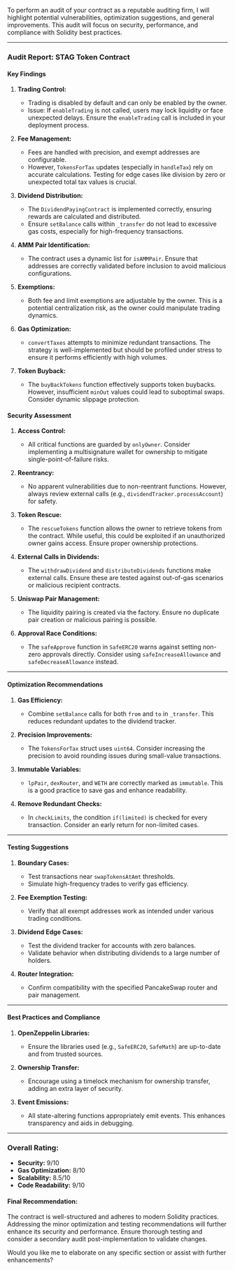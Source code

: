 To perform an audit of your contract as a reputable auditing firm, I will highlight potential vulnerabilities, optimization suggestions, and general improvements. This audit will focus on security, performance, and compliance with Solidity best practices.

---

### Audit Report: **STAG Token Contract**

#### **Key Findings**

1. **Trading Control:**
   - Trading is disabled by default and can only be enabled by the owner.
   - Issue: If `enableTrading` is not called, users may lock liquidity or face unexpected delays. Ensure the `enableTrading` call is included in your deployment process.

2. **Fee Management:**
   - Fees are handled with precision, and exempt addresses are configurable.
   - However, `TokensForTax` updates (especially in `handleTax`) rely on accurate calculations. Testing for edge cases like division by zero or unexpected total tax values is crucial.

3. **Dividend Distribution:**
   - The `DividendPayingContract` is implemented correctly, ensuring rewards are calculated and distributed.
   - Ensure `setBalance` calls within `_transfer` do not lead to excessive gas costs, especially for high-frequency transactions.

4. **AMM Pair Identification:**
   - The contract uses a dynamic list for `isAMMPair`. Ensure that addresses are correctly validated before inclusion to avoid malicious configurations.

5. **Exemptions:**
   - Both fee and limit exemptions are adjustable by the owner. This is a potential centralization risk, as the owner could manipulate trading dynamics.

6. **Gas Optimization:**
   - `convertTaxes` attempts to minimize redundant transactions. The strategy is well-implemented but should be profiled under stress to ensure it performs efficiently with high volumes.

7. **Token Buyback:**
   - The `buyBackTokens` function effectively supports token buybacks. However, insufficient `minOut` values could lead to suboptimal swaps. Consider dynamic slippage protection.

#### **Security Assessment**

1. **Access Control:**
   - All critical functions are guarded by `onlyOwner`. Consider implementing a multisignature wallet for ownership to mitigate single-point-of-failure risks.

2. **Reentrancy:**
   - No apparent vulnerabilities due to non-reentrant functions. However, always review external calls (e.g., `dividendTracker.processAccount`) for safety.

3. **Token Rescue:**
   - The `rescueTokens` function allows the owner to retrieve tokens from the contract. While useful, this could be exploited if an unauthorized owner gains access. Ensure proper ownership protections.

4. **External Calls in Dividends:**
   - The `withdrawDividend` and `distributeDividends` functions make external calls. Ensure these are tested against out-of-gas scenarios or malicious recipient contracts.

5. **Uniswap Pair Management:**
   - The liquidity pairing is created via the factory. Ensure no duplicate pair creation or malicious pairing is possible.

6. **Approval Race Conditions:**
   - The `safeApprove` function in `SafeERC20` warns against setting non-zero approvals directly. Consider using `safeIncreaseAllowance` and `safeDecreaseAllowance` instead.

---

#### **Optimization Recommendations**

1. **Gas Efficiency:**
   - Combine `setBalance` calls for both `from` and `to` in `_transfer`. This reduces redundant updates to the dividend tracker.

2. **Precision Improvements:**
   - The `TokensForTax` struct uses `uint64`. Consider increasing the precision to avoid rounding issues during small-value transactions.

3. **Immutable Variables:**
   - `lpPair`, `dexRouter`, and `WETH` are correctly marked as `immutable`. This is a good practice to save gas and enhance readability.

4. **Remove Redundant Checks:**
   - In `checkLimits`, the condition `if(limited)` is checked for every transaction. Consider an early return for non-limited cases.

---

#### **Testing Suggestions**

1. **Boundary Cases:**
   - Test transactions near `swapTokensAtAmt` thresholds.
   - Simulate high-frequency trades to verify gas efficiency.

2. **Fee Exemption Testing:**
   - Verify that all exempt addresses work as intended under various trading conditions.

3. **Dividend Edge Cases:**
   - Test the dividend tracker for accounts with zero balances.
   - Validate behavior when distributing dividends to a large number of holders.

4. **Router Integration:**
   - Confirm compatibility with the specified PancakeSwap router and pair management.

---

#### **Best Practices and Compliance**

1. **OpenZeppelin Libraries:**
   - Ensure the libraries used (e.g., `SafeERC20`, `SafeMath`) are up-to-date and from trusted sources.

2. **Ownership Transfer:**
   - Encourage using a timelock mechanism for ownership transfer, adding an extra layer of security.

3. **Event Emissions:**
   - All state-altering functions appropriately emit events. This enhances transparency and aids in debugging.

---

### **Overall Rating:**

- **Security:** 9/10
- **Gas Optimization:** 8/10
- **Scalability:** 8.5/10
- **Code Readability:** 9/10

#### **Final Recommendation:**
The contract is well-structured and adheres to modern Solidity practices. Addressing the minor optimization and testing recommendations will further enhance its security and performance. Ensure thorough testing and consider a secondary audit post-implementation to validate changes.

Would you like me to elaborate on any specific section or assist with further enhancements?
